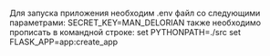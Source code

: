 Для запуска приложения необходим .env файл со следующими параметрами:
SECRET_KEY=MAN_DELORIAN
также необходимо прописать в командной строке:
set PYTHONPATH=./src
set FLASK_APP=app:create_app

